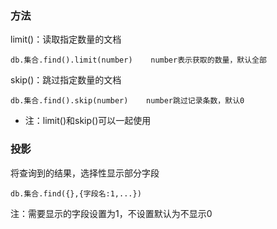 ### 方法

limit\(\)：读取指定数量的文档

```
db.集合.find().limit(number)    number表示获取的数量，默认全部
```

skip\(\)：跳过指定数量的文档

```
db.集合.find().skip(number)    number跳过记录条数，默认0
```

* 注：limit\(\)和skip\(\)可以一起使用

### 投影

将查询到的结果，选择性显示部分字段

```
db.集合.find({},{字段名:1,...})
```

注：需要显示的字段设置为1，不设置默认为不显示0

